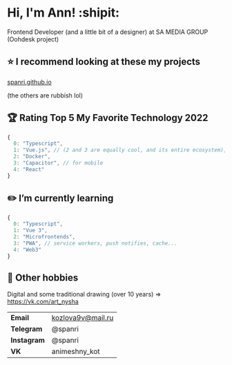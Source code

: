 # Hi, I'm Ann! :shipit:
Frontend Developer (and a little bit of a designer) at SA MEDIA GROUP (Oohdesk project)

## :star: I recommend looking at these my projects
[spanri.github.io](https://spanri.github.io/)

(the others are rubbish lol)

## :trophy: Rating Top 5 My Favorite Technology 2022

```javascript
{
  0: "Typescript",
  1: "Vue.js", // (2 and 3 are equally cool, and its entire ecosystem),
  2: "Docker",
  3: "Capacitor", // for mobile
  4: "React"
}
```

## :pencil2: I’m currently learning
```javascript
{
  0: "Typescript",
  1: "Vue 3",
  2: "Microfrontends",
  3: "PWA", // service workers, push notifies, cache...
  4: "Web3"
}
```

## :cookie: Other hobbies
Digital and some traditional drawing (over 10 years) => https://vk.com/art_nysha

|  |  |
| --------| --------|
| **Email** | kozlova9v@mail.ru |
| **Telegram** | @spanri |
| **Instagram** | @spanri |
| **VK** | animeshny_kot |
